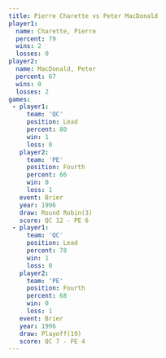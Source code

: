 ```yaml
---
title: Pierre Charette vs Peter MacDonald
player1:                
  name: Charette, Pierre
  percent: 79           
  wins: 2               
  losses: 0             
player2:                
  name: MacDonald, Peter
  percent: 67           
  wins: 0               
  losses: 2             
games:
 - player1:        
     team: 'QC'    
     position: Lead
     percent: 80   
     win: 1        
     loss: 0       
   player2:          
     team: 'PE'      
     position: Fourth
     percent: 66     
     win: 0          
     loss: 1         
   event: Brier        
   year: 1996          
   draw: Round Robin(3)
   score: QC 12 - PE 6 
 - player1:        
     team: 'QC'    
     position: Lead
     percent: 78   
     win: 1        
     loss: 0       
   player2:          
     team: 'PE'      
     position: Fourth
     percent: 68     
     win: 0          
     loss: 1         
   event: Brier      
   year: 1996        
   draw: Playoff(19) 
   score: QC 7 - PE 4
---
```

